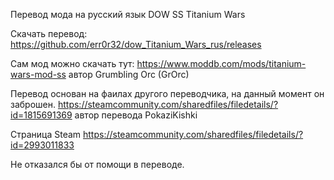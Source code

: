 Перевод мода на русский язык DOW SS Titanium Wars

Скачать перевод: 
https://github.com/err0r32/dow_Titanium_Wars_rus/releases

Сам мод можно скачать тут:
https://www.moddb.com/mods/titanium-wars-mod-ss
автор Grumbling Orc (GrOrc)

Перевод основан на фаилах другого переводчика, на данный момент он заброшен.
https://steamcommunity.com/sharedfiles/filedetails/?id=1815691369
автор перевода PokaziKishki

Страница Steam
https://steamcommunity.com/sharedfiles/filedetails/?id=2993011833

Не отказался бы от помощи в переводе.

